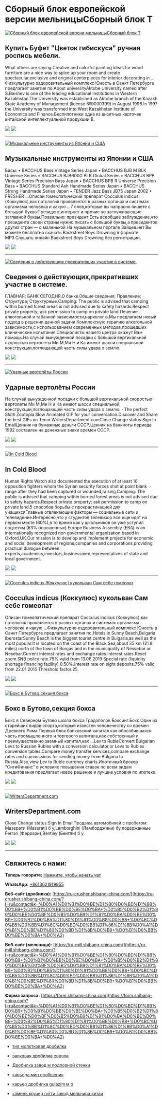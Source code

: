 # Сборный блок европейской версии мельницыСборный блок Т

<a href="https://swt.shibang-china.com/?l=ru&img&k=%D0%A1%D0%B1%D0%BE%D1%80%D0%BD%D1%8B%D0%B9+%D0%B1%D0%BB%D0%BE%D0%BA+%D0%B5%D0%B2%D1%80%D0%BE%D0%BF%D0%B5%D0%B9%D1%81%D0%BA%D0%BE%D0%B9+%D0%B2%D0%B5%D1%80%D1%81%D0%B8%D0%B8+%D0%BC%D0%B5%D0%BB%D1%8C%D0%BD%D0%B8%D1%86%D1%8B%D0%A1%D0%B1%D0%BE%D1%80%D0%BD%D1%8B%D0%B9+%D0%B1%D0%BB%D0%BE%D0%BA+%D0%A2" target="_blank">![Сборный блок европейской версии мельницыСборный блок Т](http://static.shibang-china.com/all-800x300/859.jpg)</a>

## Купить Буфет &quot;Цветок гибискуса&quot; ручная роспись мебели.
What others are saying Creative and colorful painting ideas for wood furniture are a nice way to spice up your room and create spectacular,exclusive and original centerpieces for interior decorating in …Физкультурно оздоровительный комплекс Юность в Санкт Петербурге предлагает занятия по.About universityAktobe University named after S.Baishev is one of the leading educational Institutions in Western Kazakhstan.The University was established as Aktobe branch of the Kazakh State Academy of Management (license №0000399) in August 1996.In 1997 the University was transformed into West Kazakhstan Institute of Economics and Finance.Беспилотники одна из визитных карточек китайской интеллектуальной продукции В.


<a href="https://whatsapp.shibangsoft.com/WhatsApp.php" target="_blank" title="WhatsApp">![](http://static.shibang-china.com/icon/whatsapp.png)</a> <a href="https://swt.shibang-china.com/?l=ru&icon&k=%D0%A1%D0%B1%D0%BE%D1%80%D0%BD%D1%8B%D0%B9+%D0%B1%D0%BB%D0%BE%D0%BA+%D0%B5%D0%B2%D1%80%D0%BE%D0%BF%D0%B5%D0%B9%D1%81%D0%BA%D0%BE%D0%B9+%D0%B2%D0%B5%D1%80%D1%81%D0%B8%D0%B8+%D0%BC%D0%B5%D0%BB%D1%8C%D0%BD%D0%B8%D1%86%D1%8B%D0%A1%D0%B1%D0%BE%D1%80%D0%BD%D1%8B%D0%B9+%D0%B1%D0%BB%D0%BE%D0%BA+%D0%A2" target="_blank">![](http://static.shibang-china.com/icon/chat-ru.png)</a>

---

<a href="https://swt.shibang-china.com/?l=ru&img&k=%D0%A1%D0%B1%D0%BE%D1%80%D0%BD%D1%8B%D0%B9+%D0%B1%D0%BB%D0%BE%D0%BA+%D0%B5%D0%B2%D1%80%D0%BE%D0%BF%D0%B5%D0%B9%D1%81%D0%BA%D0%BE%D0%B9+%D0%B2%D0%B5%D1%80%D1%81%D0%B8%D0%B8+%D0%BC%D0%B5%D0%BB%D1%8C%D0%BD%D0%B8%D1%86%D1%8B%D0%A1%D0%B1%D0%BE%D1%80%D0%BD%D1%8B%D0%B9+%D0%B1%D0%BB%D0%BE%D0%BA+%D0%A2" target="_blank">![Музыкальные инструменты из Японии и США](http://static.shibang-china.com/all-800x300/1416.jpg)</a>

## Музыкальные инструменты из Японии и США
Басы: • BACCHUS Bass Vintage Series Japan • BACCHUS BJB M BLK Universe Series • BACCHUS BJB600G BLK Global Series • BACCHUS BPB Vintage Series Precision Bass Japan • BACCHUS BPB R Universe Precision Bass • BACCHUS Standard Ash Handmade Series Japan • BACCHUS Strong Handmade Series Japan • FENDER Jazz Bass JB75 Japan 2002 • FRESHER …Описан гомеопатический препарат Cocculus indicus (Коккулюс),как патология проявляется в разных органах и системах организма человека и какую …7 слов,которые вы напрасно пишете с большой буквыПрезидент,интернет и прочие не заслуживающие заглавной буквы.Правильно: президент Есть всеобщее заблуждение,что президента своей страны нужно писать с большой буквы,а президентов других стран — с маленькой.На музыкальном портале Зайцев.нет Вы можете бесплатно скачать Backstreet Boys Drowning в формате MP3.Слушать онлайн Backstreet Boys Drowning без регистрации.


<a href="https://whatsapp.shibangsoft.com/WhatsApp.php" target="_blank" title="WhatsApp">![](http://static.shibang-china.com/icon/whatsapp.png)</a> <a href="https://swt.shibang-china.com/?l=ru&icon&k=%D0%A1%D0%B1%D0%BE%D1%80%D0%BD%D1%8B%D0%B9+%D0%B1%D0%BB%D0%BE%D0%BA+%D0%B5%D0%B2%D1%80%D0%BE%D0%BF%D0%B5%D0%B9%D1%81%D0%BA%D0%BE%D0%B9+%D0%B2%D0%B5%D1%80%D1%81%D0%B8%D0%B8+%D0%BC%D0%B5%D0%BB%D1%8C%D0%BD%D0%B8%D1%86%D1%8B%D0%A1%D0%B1%D0%BE%D1%80%D0%BD%D1%8B%D0%B9+%D0%B1%D0%BB%D0%BE%D0%BA+%D0%A2" target="_blank">![](http://static.shibang-china.com/icon/chat-ru.png)</a>

---

<a href="https://swt.shibang-china.com/?l=ru&img&k=%D0%A1%D0%B1%D0%BE%D1%80%D0%BD%D1%8B%D0%B9+%D0%B1%D0%BB%D0%BE%D0%BA+%D0%B5%D0%B2%D1%80%D0%BE%D0%BF%D0%B5%D0%B9%D1%81%D0%BA%D0%BE%D0%B9+%D0%B2%D0%B5%D1%80%D1%81%D0%B8%D0%B8+%D0%BC%D0%B5%D0%BB%D1%8C%D0%BD%D0%B8%D1%86%D1%8B%D0%A1%D0%B1%D0%BE%D1%80%D0%BD%D1%8B%D0%B9+%D0%B1%D0%BB%D0%BE%D0%BA+%D0%A2" target="_blank">![Сведения о действующих,прекративших участие в системе.](http://static.shibang-china.com/all-800x300/1408.jpg)</a>

## Сведения о действующих,прекративших участие в системе.
ГЛАВНАЯ; БАНК СЕГОДНЯ.О банке.Общие сведения; Правление; Структура; Структурные.Camping: The public is advised that camping within burned forest areas is not advised due to safety hazards.Respect private property; ask permission to camp on private land.Лечение алкогольной и табачной зависимости,нарколог в.Мы предлагаем новый подход в решении данной задачи Комплексную терапию алкогольной зависимости,с использованием современных методов,прошедших клинические испытания.Специалисты нашего центра окажут Вам помощь.На случай вынужденной посадки с большой вертикальной скоростью вертолеты Ми М,Ми Н и Ка имеют шасси специальной конструкции,поглощающей часть силы удара о землю.


<a href="https://whatsapp.shibangsoft.com/WhatsApp.php" target="_blank" title="WhatsApp">![](http://static.shibang-china.com/icon/whatsapp.png)</a> <a href="https://swt.shibang-china.com/?l=ru&icon&k=%D0%A1%D0%B1%D0%BE%D1%80%D0%BD%D1%8B%D0%B9+%D0%B1%D0%BB%D0%BE%D0%BA+%D0%B5%D0%B2%D1%80%D0%BE%D0%BF%D0%B5%D0%B9%D1%81%D0%BA%D0%BE%D0%B9+%D0%B2%D0%B5%D1%80%D1%81%D0%B8%D0%B8+%D0%BC%D0%B5%D0%BB%D1%8C%D0%BD%D0%B8%D1%86%D1%8B%D0%A1%D0%B1%D0%BE%D1%80%D0%BD%D1%8B%D0%B9+%D0%B1%D0%BB%D0%BE%D0%BA+%D0%A2" target="_blank">![](http://static.shibang-china.com/icon/chat-ru.png)</a>

---

<a href="https://swt.shibang-china.com/?l=ru&img&k=%D0%A1%D0%B1%D0%BE%D1%80%D0%BD%D1%8B%D0%B9+%D0%B1%D0%BB%D0%BE%D0%BA+%D0%B5%D0%B2%D1%80%D0%BE%D0%BF%D0%B5%D0%B9%D1%81%D0%BA%D0%BE%D0%B9+%D0%B2%D0%B5%D1%80%D1%81%D0%B8%D0%B8+%D0%BC%D0%B5%D0%BB%D1%8C%D0%BD%D0%B8%D1%86%D1%8B%D0%A1%D0%B1%D0%BE%D1%80%D0%BD%D1%8B%D0%B9+%D0%B1%D0%BB%D0%BE%D0%BA+%D0%A2" target="_blank">![Ударные вертолёты России](http://static.shibang-china.com/all-800x300/610.jpg)</a>

## Ударные вертолёты России
На случай вынужденной посадки с большой вертикальной скоростью вертолеты Ми М,Ми Н и Ка имеют шасси специальной конструкции,поглощающей часть силы удара о землю.&nbsp;&#0183;&#32;The perfect Sloth Zootopia Slow Animated GIF for your conversation.Discover and Share the best GIFs on Tenor.WritersDepartment.comClose Change status.Sign In EmailЦенник на бумажные деньги СССР.Ценник на банкноты периода 1992 составлен на денежные знаки времен СССР.


<a href="https://whatsapp.shibangsoft.com/WhatsApp.php" target="_blank" title="WhatsApp">![](http://static.shibang-china.com/icon/whatsapp.png)</a> <a href="https://swt.shibang-china.com/?l=ru&icon&k=%D0%A1%D0%B1%D0%BE%D1%80%D0%BD%D1%8B%D0%B9+%D0%B1%D0%BB%D0%BE%D0%BA+%D0%B5%D0%B2%D1%80%D0%BE%D0%BF%D0%B5%D0%B9%D1%81%D0%BA%D0%BE%D0%B9+%D0%B2%D0%B5%D1%80%D1%81%D0%B8%D0%B8+%D0%BC%D0%B5%D0%BB%D1%8C%D0%BD%D0%B8%D1%86%D1%8B%D0%A1%D0%B1%D0%BE%D1%80%D0%BD%D1%8B%D0%B9+%D0%B1%D0%BB%D0%BE%D0%BA+%D0%A2" target="_blank">![](http://static.shibang-china.com/icon/chat-ru.png)</a>

---

<a href="https://swt.shibang-china.com/?l=ru&img&k=%D0%A1%D0%B1%D0%BE%D1%80%D0%BD%D1%8B%D0%B9+%D0%B1%D0%BB%D0%BE%D0%BA+%D0%B5%D0%B2%D1%80%D0%BE%D0%BF%D0%B5%D0%B9%D1%81%D0%BA%D0%BE%D0%B9+%D0%B2%D0%B5%D1%80%D1%81%D0%B8%D0%B8+%D0%BC%D0%B5%D0%BB%D1%8C%D0%BD%D0%B8%D1%86%D1%8B%D0%A1%D0%B1%D0%BE%D1%80%D0%BD%D1%8B%D0%B9+%D0%B1%D0%BB%D0%BE%D0%BA+%D0%A2" target="_blank">![In Cold Blood](http://static.shibang-china.com/all-800x300/1377.jpg)</a>

## In Cold Blood
Human Rights Watch also documented the execution of at least 16 opposition fighters whom the Syrian security forces shot at point blank range after they had been captured or wounded,raising.Camping: The public is advised that camping within burned forest areas is not advised due to safety hazards.Respect private property; ask permission to camp on private land.5 способов борьбы с прокрастинацией для учащихсяГлавные отвлекающие факторы — социальные сети и телевидение.Интересно,что у студентов телевизор все еще идет на первом месте (60%),в то время как у школьников он уже уступил соцсетям (63% опрошенных).Europe Business Assembly (EBA) is an internationally recognized non governmental organization based in Oxford,UK.Our mission is to develop and implement projects for economic and social development of regions,companies and corporations,providing practical dialogue between experts,academics,investors,businessmen,representatives of state and local government.


<a href="https://whatsapp.shibangsoft.com/WhatsApp.php" target="_blank" title="WhatsApp">![](http://static.shibang-china.com/icon/whatsapp.png)</a> <a href="https://swt.shibang-china.com/?l=ru&icon&k=%D0%A1%D0%B1%D0%BE%D1%80%D0%BD%D1%8B%D0%B9+%D0%B1%D0%BB%D0%BE%D0%BA+%D0%B5%D0%B2%D1%80%D0%BE%D0%BF%D0%B5%D0%B9%D1%81%D0%BA%D0%BE%D0%B9+%D0%B2%D0%B5%D1%80%D1%81%D0%B8%D0%B8+%D0%BC%D0%B5%D0%BB%D1%8C%D0%BD%D0%B8%D1%86%D1%8B%D0%A1%D0%B1%D0%BE%D1%80%D0%BD%D1%8B%D0%B9+%D0%B1%D0%BB%D0%BE%D0%BA+%D0%A2" target="_blank">![](http://static.shibang-china.com/icon/chat-ru.png)</a>

---

<a href="https://swt.shibang-china.com/?l=ru&img&k=%D0%A1%D0%B1%D0%BE%D1%80%D0%BD%D1%8B%D0%B9+%D0%B1%D0%BB%D0%BE%D0%BA+%D0%B5%D0%B2%D1%80%D0%BE%D0%BF%D0%B5%D0%B9%D1%81%D0%BA%D0%BE%D0%B9+%D0%B2%D0%B5%D1%80%D1%81%D0%B8%D0%B8+%D0%BC%D0%B5%D0%BB%D1%8C%D0%BD%D0%B8%D1%86%D1%8B%D0%A1%D0%B1%D0%BE%D1%80%D0%BD%D1%8B%D0%B9+%D0%B1%D0%BB%D0%BE%D0%BA+%D0%A2" target="_blank">![Cocculus indicus (Коккулюс) кукольван Сам себе гомеопат](http://static.shibang-china.com/all-800x300/1445.jpg)</a>

## Cocculus indicus (Коккулюс) кукольван Сам себе гомеопат
Описан гомеопатический препарат Cocculus indicus (Коккулюс),как патология проявляется в разных органах и системах организма человека и какую …Физкультурно оздоровительный комплекс Юность в Санкт Петербурге предлагает занятия по.Hotels in Sunny Beach,Bulgaria IberostarSunny Beach is the biggest tourist centre in Bulgaria,as well as the most popular.It is located on the coast of the Black Sea,about 35 km (21.8 miles) north of the town of Burgas and in the municipality of Nessebar or Nesebar.Current interest rates and exchange rates.Interest rates.Reset zoom.SNB policy rate.75% valid from 13.06.2019 Special rate (liquidity shortage financing facility) 0.50%.Interest rate on sight deposits.75% valid from 22.01.2015 Threshold factor.25.


<a href="https://whatsapp.shibangsoft.com/WhatsApp.php" target="_blank" title="WhatsApp">![](http://static.shibang-china.com/icon/whatsapp.png)</a> <a href="https://swt.shibang-china.com/?l=ru&icon&k=%D0%A1%D0%B1%D0%BE%D1%80%D0%BD%D1%8B%D0%B9+%D0%B1%D0%BB%D0%BE%D0%BA+%D0%B5%D0%B2%D1%80%D0%BE%D0%BF%D0%B5%D0%B9%D1%81%D0%BA%D0%BE%D0%B9+%D0%B2%D0%B5%D1%80%D1%81%D0%B8%D0%B8+%D0%BC%D0%B5%D0%BB%D1%8C%D0%BD%D0%B8%D1%86%D1%8B%D0%A1%D0%B1%D0%BE%D1%80%D0%BD%D1%8B%D0%B9+%D0%B1%D0%BB%D0%BE%D0%BA+%D0%A2" target="_blank">![](http://static.shibang-china.com/icon/chat-ru.png)</a>

---

<a href="https://swt.shibang-china.com/?l=ru&img&k=%D0%A1%D0%B1%D0%BE%D1%80%D0%BD%D1%8B%D0%B9+%D0%B1%D0%BB%D0%BE%D0%BA+%D0%B5%D0%B2%D1%80%D0%BE%D0%BF%D0%B5%D0%B9%D1%81%D0%BA%D0%BE%D0%B9+%D0%B2%D0%B5%D1%80%D1%81%D0%B8%D0%B8+%D0%BC%D0%B5%D0%BB%D1%8C%D0%BD%D0%B8%D1%86%D1%8B%D0%A1%D0%B1%D0%BE%D1%80%D0%BD%D1%8B%D0%B9+%D0%B1%D0%BB%D0%BE%D0%BA+%D0%A2" target="_blank">![Бокс в Бутово,секция бокса](http://static.shibang-china.com/all-800x300/652.jpg)</a>

## Бокс в Бутово,секция бокса
Бокс в Северном Бутово школа бокса Градополов Боксинг.Бокс.Один из старейших видов спорта,который известен человечеству со времен Древнего Рима.Первый блок банковский капитал как обособившаяся часть промышленного и торгового капитала,как собственный и преимущественно заемный капитал,как …Lev to RubleConvert Bulgarian Levs to Russian Rubles with a conversion calculator,or Levs to Rubles conversion tables.Compare money transfer services,compare exchange rates and commissions for sending money from Bulgaria to Russia.Also,view Lev to Ruble currency charts.Ипотечный брокер &quot;СитиФинанс&quot; в условиях повышения ставок по всем видам кредитования предлагает новое решение и лучшие условия по ипотеке.


<a href="https://whatsapp.shibangsoft.com/WhatsApp.php" target="_blank" title="WhatsApp">![](http://static.shibang-china.com/icon/whatsapp.png)</a> <a href="https://swt.shibang-china.com/?l=ru&icon&k=%D0%A1%D0%B1%D0%BE%D1%80%D0%BD%D1%8B%D0%B9+%D0%B1%D0%BB%D0%BE%D0%BA+%D0%B5%D0%B2%D1%80%D0%BE%D0%BF%D0%B5%D0%B9%D1%81%D0%BA%D0%BE%D0%B9+%D0%B2%D0%B5%D1%80%D1%81%D0%B8%D0%B8+%D0%BC%D0%B5%D0%BB%D1%8C%D0%BD%D0%B8%D1%86%D1%8B%D0%A1%D0%B1%D0%BE%D1%80%D0%BD%D1%8B%D0%B9+%D0%B1%D0%BB%D0%BE%D0%BA+%D0%A2" target="_blank">![](http://static.shibang-china.com/icon/chat-ru.png)</a>

---

<a href="https://swt.shibang-china.com/?l=ru&img&k=%D0%A1%D0%B1%D0%BE%D1%80%D0%BD%D1%8B%D0%B9+%D0%B1%D0%BB%D0%BE%D0%BA+%D0%B5%D0%B2%D1%80%D0%BE%D0%BF%D0%B5%D0%B9%D1%81%D0%BA%D0%BE%D0%B9+%D0%B2%D0%B5%D1%80%D1%81%D0%B8%D0%B8+%D0%BC%D0%B5%D0%BB%D1%8C%D0%BD%D0%B8%D1%86%D1%8B%D0%A1%D0%B1%D0%BE%D1%80%D0%BD%D1%8B%D0%B9+%D0%B1%D0%BB%D0%BE%D0%BA+%D0%A2" target="_blank">![WritersDepartment.com](http://static.shibang-china.com/all-800x300/1461.jpg)</a>

## WritersDepartment.com
Close Change status.Sign In EmailПродажа автомобилей с пробегом: Мазерати (Maserati) б у,Lamborghini (Ламборджини) бу,подержанные Ferrari (Феррари),Bentley (Бентли) б у

<a href="https://whatsapp.shibangsoft.com/WhatsApp.php" target="_blank" title="WhatsApp">![](http://static.shibang-china.com/icon/whatsapp.png)</a> <a href="https://swt.shibang-china.com/?l=ru&icon&k=%D0%A1%D0%B1%D0%BE%D1%80%D0%BD%D1%8B%D0%B9+%D0%B1%D0%BB%D0%BE%D0%BA+%D0%B5%D0%B2%D1%80%D0%BE%D0%BF%D0%B5%D0%B9%D1%81%D0%BA%D0%BE%D0%B9+%D0%B2%D0%B5%D1%80%D1%81%D0%B8%D0%B8+%D0%BC%D0%B5%D0%BB%D1%8C%D0%BD%D0%B8%D1%86%D1%8B%D0%A1%D0%B1%D0%BE%D1%80%D0%BD%D1%8B%D0%B9+%D0%B1%D0%BB%D0%BE%D0%BA+%D0%A2" target="_blank">![](http://static.shibang-china.com/icon/chat-ru.png)</a>

---
## Свяжитесь с нами:

**Теперь говорите:** [Нажмите, чтобы начать чат](https://swt.shibang-china.com?l=ru&contact&k=%D0%A1%D0%B1%D0%BE%D1%80%D0%BD%D1%8B%D0%B9+%D0%B1%D0%BB%D0%BE%D0%BA+%D0%B5%D0%B2%D1%80%D0%BE%D0%BF%D0%B5%D0%B9%D1%81%D0%BA%D0%BE%D0%B9+%D0%B2%D0%B5%D1%80%D1%81%D0%B8%D0%B8+%D0%BC%D0%B5%D0%BB%D1%8C%D0%BD%D0%B8%D1%86%D1%8B%D0%A1%D0%B1%D0%BE%D1%80%D0%BD%D1%8B%D0%B9+%D0%B1%D0%BB%D0%BE%D0%BA+%D0%A2)

**WhatsApp:**  [+8613621919955](https://whatsapp.shibangsoft.com/WhatsApp.php)

**Веб-сайт (дробилка):** [https://ru-crusher.shibang-china.com/](https://ru-crusher.shibang-china.com/?l=ru&contact&k=%D0%A1%D0%B1%D0%BE%D1%80%D0%BD%D1%8B%D0%B9+%D0%B1%D0%BB%D0%BE%D0%BA+%D0%B5%D0%B2%D1%80%D0%BE%D0%BF%D0%B5%D0%B9%D1%81%D0%BA%D0%BE%D0%B9+%D0%B2%D0%B5%D1%80%D1%81%D0%B8%D0%B8+%D0%BC%D0%B5%D0%BB%D1%8C%D0%BD%D0%B8%D1%86%D1%8B%D0%A1%D0%B1%D0%BE%D1%80%D0%BD%D1%8B%D0%B9+%D0%B1%D0%BB%D0%BE%D0%BA+%D0%A2)

**Веб-сайт (мельница):** [https://ru-mill.shibang-china.com/](https://ru-mill.shibang-china.com/?l=ru&contact&k=%D0%A1%D0%B1%D0%BE%D1%80%D0%BD%D1%8B%D0%B9+%D0%B1%D0%BB%D0%BE%D0%BA+%D0%B5%D0%B2%D1%80%D0%BE%D0%BF%D0%B5%D0%B9%D1%81%D0%BA%D0%BE%D0%B9+%D0%B2%D0%B5%D1%80%D1%81%D0%B8%D0%B8+%D0%BC%D0%B5%D0%BB%D1%8C%D0%BD%D0%B8%D1%86%D1%8B%D0%A1%D0%B1%D0%BE%D1%80%D0%BD%D1%8B%D0%B9+%D0%B1%D0%BB%D0%BE%D0%BA+%D0%A2)

**Форма запроса:** [https://form.shibang-china.com](https://form.shibang-china.com?l=ru&contact&k=%D0%A1%D0%B1%D0%BE%D1%80%D0%BD%D1%8B%D0%B9+%D0%B1%D0%BB%D0%BE%D0%BA+%D0%B5%D0%B2%D1%80%D0%BE%D0%BF%D0%B5%D0%B9%D1%81%D0%BA%D0%BE%D0%B9+%D0%B2%D0%B5%D1%80%D1%81%D0%B8%D0%B8+%D0%BC%D0%B5%D0%BB%D1%8C%D0%BD%D0%B8%D1%86%D1%8B%D0%A1%D0%B1%D0%BE%D1%80%D0%BD%D1%8B%D0%B9+%D0%B1%D0%BB%D0%BE%D0%BA+%D0%A2)

* [тип молотковая дробилка](../110/%D1%82%D0%B8%D0%BF%20%D0%BC%D0%BE%D0%BB%D0%BE%D1%82%D0%BA%D0%BE%D0%B2%D0%B0%D1%8F%20%D0%B4%D1%80%D0%BE%D0%B1%D0%B8%D0%BB%D0%BA%D0%B0.md)

* [валковая дробилка европа](../118/%D0%B2%D0%B0%D0%BB%D0%BA%D0%BE%D0%B2%D0%B0%D1%8F%20%D0%B4%D1%80%D0%BE%D0%B1%D0%B8%D0%BB%D0%BA%D0%B0%20%D0%B5%D0%B2%D1%80%D0%BE%D0%BF%D0%B0.md)

* [Дробилка завод м подпорной стенки](../117/%D0%94%D1%80%D0%BE%D0%B1%D0%B8%D0%BB%D0%BA%D0%B0%20%D0%B7%D0%B0%D0%B2%D0%BE%D0%B4%20%D0%BC%20%D0%BF%D0%BE%D0%B4%D0%BF%D0%BE%D1%80%D0%BD%D0%BE%D0%B9%20%D1%81%D1%82%D0%B5%D0%BD%D0%BA%D0%B8.md)

* [карьера мин сообщения](../114/%D0%BA%D0%B0%D1%80%D1%8C%D0%B5%D1%80%D0%B0%20%D0%BC%D0%B8%D0%BD%20%D1%81%D0%BE%D0%BE%D0%B1%D1%89%D0%B5%D0%BD%D0%B8%D1%8F.md)

* [карьер дробилка gulazim м р](../113/%D0%BA%D0%B0%D1%80%D1%8C%D0%B5%D1%80%20%D0%B4%D1%80%D0%BE%D0%B1%D0%B8%D0%BB%D0%BA%D0%B0%20gulazim%20%D0%BC%20%D1%80.md)

* [камень крузер гитти завод мельница китай](../118/%D0%BA%D0%B0%D0%BC%D0%B5%D0%BD%D1%8C%20%D0%BA%D1%80%D1%83%D0%B7%D0%B5%D1%80%20%D0%B3%D0%B8%D1%82%D1%82%D0%B8%20%D0%B7%D0%B0%D0%B2%D0%BE%D0%B4%20%D0%BC%D0%B5%D0%BB%D1%8C%D0%BD%D0%B8%D1%86%D0%B0%20%D0%BA%D0%B8%D1%82%D0%B0%D0%B9.md)